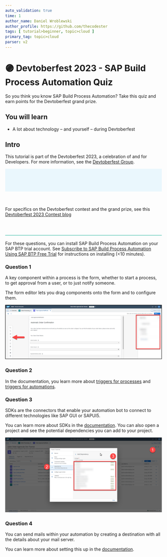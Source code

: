 ```yaml
---
auto_validation: true
time: 1
author_name: Daniel Wroblewski
author_profile: https://github.com/thecodester
tags: [ tutorial>beginner, topic>cloud ]
primary_tag: topic>cloud
parser: v2
---
```


# 🟣 Devtoberfest 2023 - SAP Build Process Automation Quiz
<!-- description --> So you think you know SAP Build Process Automation? Take this quiz and earn points for the Devtoberfest grand prize.
 
## You will learn
- A lot about technology – and yourself – during Devtoberfest

## Intro
This tutorial is part of the Devtoberfest 2023, a celebration of and for Developers. For more information, see the [Devtoberfest Group](https://groups.community.sap.com/t5/devtoberfest/gh-p/Devtoberfest).

![Devtoberfest](devtoberfest-banner.gif)

&nbsp;

For specifics on the Devtoberfest contest and the grand prize, see this [Devtoberfest 2023 Contest blog](https://groups.community.sap.com/t5/devtoberfest-blog-posts/devtoberfest-2023-contest/ba-p/9357)

&nbsp;

![Divider](divider.jpg)

For these questions, you can install  SAP Build Process Automation on your SAP BTP trial account. See [Subscribe to SAP Build Process Automation Using SAP BTP Free Trial](https://developers.sap.com/tutorials/spa-subscribe-free-trial.html) for instructions on installing (<10 minutes).


### Question 1
A key component within a process is the form, whether to start a process, to get approval from a user, or to just notify someone.

The form editor lets you drag components onto the form and to configure them.

![Properties](properties.png)


### Question 2
In the documentation, you learn more about [triggers for processes](https://help.sap.com/docs/build-process-automation/sap-build-process-automation/create-business-process?locale=en-US&q=trigger) and [triggers for automations](https://help.sap.com/docs/build-process-automation/sap-build-process-automation/add-automation-trigger-to-project?locale=en-US&q=trigger).



### Question 3
SDKs are the connectors that enable your automation bot to connect to different technologies like SAP GUI or SAPUI5.

You can learn more about SDKs in the [documentation](https://help.sap.com/docs/intelligent-robotic-process-automation/cloud-studio-user-guide/automation-activities-provided-by-sdk-packages). You can also open a project and see the potential dependencies you can add to your project.

![SDKs](dependencies.png)


### Question 4
You can send mails within your automation by creating a destination with all the details about your mail server.

You can learn more about setting this up in the [documentation](https://help.sap.com/docs/build-process-automation/sap-build-process-automation/configuring-smtp-mail-destination).


